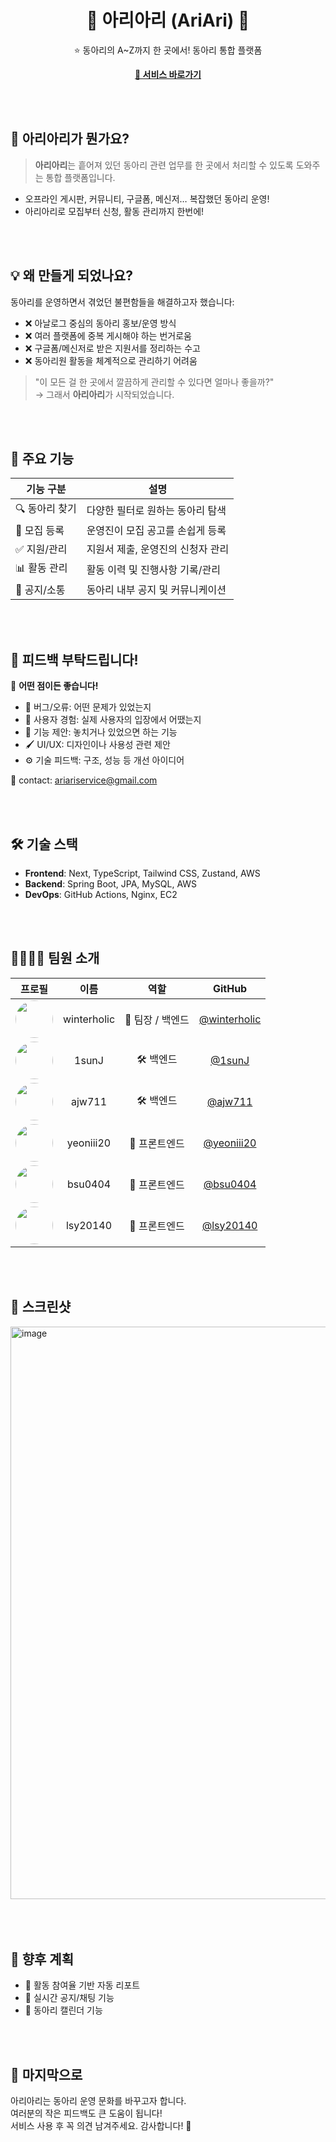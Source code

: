<h1 align="center">🎉 아리아리 (AriAri) 🎉</h1>
<p align="center">⭐ 동아리의 A~Z까지 한 곳에서! 동아리 통합 플랫폼</p>

<p align="center">
  <a href="https://ariari.kr"><strong>🔗 서비스 바로가기</strong></a>
</p>

<br/>
<br/>

## 🧐 아리아리가 뭔가요?

> **아리아리**는 흩어져 있던 동아리 관련 업무를 한 곳에서 처리할 수 있도록 도와주는 통합 플랫폼입니다.

- 오프라인 게시판, 커뮤니티, 구글폼, 메신저… 복잡했던 동아리 운영!
- 아리아리로 모집부터 신청, 활동 관리까지 한번에!

<br/>
<br/>

## 💡 왜 만들게 되었나요?

동아리를 운영하면서 겪었던 불편함들을 해결하고자 했습니다:

- ❌ 아날로그 중심의 동아리 홍보/운영 방식
- ❌ 여러 플랫폼에 중복 게시해야 하는 번거로움
- ❌ 구글폼/메신저로 받은 지원서를 정리하는 수고
- ❌ 동아리원 활동을 체계적으로 관리하기 어려움

> "이 모든 걸 한 곳에서 깔끔하게 관리할 수 있다면 얼마나 좋을까?"  
> → 그래서 **아리아리**가 시작되었습니다.

<br/>
<br/>

## 🚀 주요 기능

| 기능 구분      | 설명 |
|----------------|------|
| 🔍 동아리 찾기 | 다양한 필터로 원하는 동아리 탐색 |
| 📝 모집 등록   | 운영진이 모집 공고를 손쉽게 등록 |
| ✅ 지원/관리   | 지원서 제출, 운영진의 신청자 관리 |
| 📊 활동 관리   | 활동 이력 및 진행사항 기록/관리 |
| 📢 공지/소통   | 동아리 내부 공지 및 커뮤니케이션 |

<br/>
<br/>

## 🧪 피드백 부탁드립니다!

👀 **어떤 점이든 좋습니다!**

- 🐛 버그/오류: 어떤 문제가 있었는지
- 🧠 사용자 경험: 실제 사용자의 입장에서 어땠는지
- 💬 기능 제안: 놓치거나 있었으면 하는 기능
- 🖌️ UI/UX: 디자인이나 사용성 관련 제안
- ⚙️ 기술 피드백: 구조, 성능 등 개선 아이디어

📧 contact: [ariariservice@gmail.com](mailto:ariariservice@gmail.com)

<br/>
<br/>

## 🛠️ 기술 스택

- **Frontend**: Next, TypeScript, Tailwind CSS, Zustand, AWS
- **Backend**: Spring Boot, JPA, MySQL, AWS
- **DevOps**: GitHub Actions, Nginx, EC2

<br/>
<br/>

## 👨‍👩‍👧‍👦 팀원 소개

<table>
  <thead>
    <tr>
      <th>프로필</th>
      <th>이름</th>
      <th>역할</th>
      <th>GitHub</th>
    </tr>
  </thead>
  <tbody>
    <tr>
      <td align="center">
        <img src="https://github.com/winterholic.png" width="60" style="border-radius: 50%;" />
      </td>
      <td align="center">winterholic</td>
      <td align="center">👑 팀장 / 백엔드</td>
      <td align="center"><a href="https://github.com/winterholic">@winterholic</a></td>
    </tr>
    <tr>
      <td align="center">
        <img src="https://github.com/1sunJ.png" width="60" style="border-radius: 50%;" />
      </td>
      <td align="center">1sunJ</td>
      <td align="center">🛠️ 백엔드</td>
      <td align="center"><a href="https://github.com/1sunJ">@1sunJ</a></td>
    </tr>
    <tr>
      <td align="center">
        <img src="https://github.com/ajw711.png" width="60" style="border-radius: 50%;" />
      </td>
      <td align="center">ajw711</td>
      <td align="center">🛠️ 백엔드</td>
      <td align="center"><a href="https://github.com/ajw711">@ajw711</a></td>
    </tr>
    <tr>
      <td align="center">
        <img src="https://github.com/yeoniii20.png" width="60" style="border-radius: 50%;" />
      </td>
      <td align="center">yeoniii20</td>
      <td align="center">🎨 프론트엔드</td>
      <td align="center"><a href="https://github.com/yeoniii20">@yeoniii20</a></td>
    </tr>
    <tr>
      <td align="center">
        <img src="https://github.com/bsu0404.png" width="60" style="border-radius: 50%;" />
      </td>
      <td align="center">bsu0404</td>
      <td align="center">🎨 프론트엔드</td>
      <td align="center"><a href="https://github.com/bsu0404">@bsu0404</a></td>
    </tr>
    <tr>
      <td align="center">
        <img src="https://github.com/lsy20140.png" width="60" style="border-radius: 50%;" />
      </td>
      <td align="center">lsy20140</td>
      <td align="center">🎨 프론트엔드</td>
      <td align="center"><a href="https://github.com/lsy20140">@lsy20140</a></td>
    </tr>
  </tbody>
</table>


<!--
| 역할           | 이름         | GitHub ID |
|----------------|--------------|-----------|
| 👑 팀장 / 백엔드 | winterholic | [@winterholic](https://github.com/winterholic) |
| 🛠️ 백엔드       | 1sunJ       | [@1sunJ](https://github.com/1sunJ) |
| 🛠️ 백엔드       | ajw711      | [@ajw711](https://github.com/ajw711) |
| 🎨 프론트엔드    | yeoniii20   | [@yeoniii20](https://github.com/yeoniii20) |
| 🎨 프론트엔드    | bsu0404     | [@bsu0404](https://github.com/bsu0404) |
| 🎨 프론트엔드    | lsy20140    | [@lsy20140](https://github.com/lsy20140) |
-->

<br/>
<br/>

## 📸 스크린샷

<img width="1252" height="916" alt="image" src="https://github.com/user-attachments/assets/66feeb8c-0f88-4508-b715-d14578270217" />

<br/>
<br/>
<br/>
<br/>

## 📌 향후 계획

- 🔧 활동 참여율 기반 자동 리포트
- 💬 실시간 공지/채팅 기능
- 📅 동아리 캘린더 기능

<br/>
<br/>

## 🙏 마지막으로

아리아리는 동아리 운영 문화를 바꾸고자 합니다.  
여러분의 작은 피드백도 큰 도움이 됩니다!  
서비스 사용 후 꼭 의견 남겨주세요. 감사합니다! 💙
